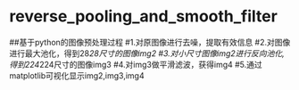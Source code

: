 # reverse_pooling_and_smooth_filter
##基于python的图像预处理过程
#1.对原图像进行去噪，提取有效信息
#2.对图像进行最大池化，得到28*28尺寸的图像img2
#3.对小尺寸图像img2进行反向池化,得到224*224尺寸的图像img3
#4.对img3做平滑滤波，获得img4
#5.通过matplotlib可视化显示img2,img3,img4
